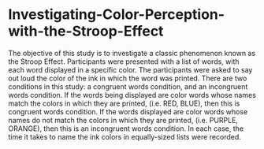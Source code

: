 # Investigating-Color-Perception-with-the-Stroop-Effect
The objective of this study is to investigate a classic phenomenon known as the Stroop Effect. Participants were presented with a list of words, with each word displayed in a specific color. The participants were asked to say out loud the color of the ink in which the word was printed. There are two conditions in this study: a congruent words condition, and an incongruent words condition. If the words being displayed are color words whose names match the colors in which they are printed, (i.e. RED, BLUE), then this is congruent words condition. If the words displayed are color words whose names do not match the colors in which they are printed, (i.e. PURPLE, ORANGE), then this is an incongruent words condition. In each case, the time it takes to name the ink colors in equally-sized lists were recorded.

